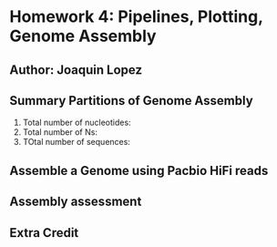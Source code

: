 # Homework 4: Pipelines, Plotting, Genome Assembly

## Author: Joaquin Lopez

## Summary Partitions of Genome Assembly

1. Total number of nucleotides:
2. Total number of Ns:
3. TOtal number of sequences:

## Assemble a Genome using Pacbio HiFi reads

## Assembly assessment

## Extra Credit
